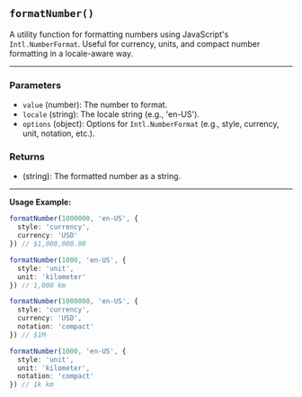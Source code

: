 ## `formatNumber()`

A utility function for formatting numbers using JavaScript's `Intl.NumberFormat`. Useful for currency, units, and compact number formatting in a locale-aware way.

---

### Parameters
- `value` (number): The number to format.
- `locale` (string): The locale string (e.g., 'en-US').
- `options` (object): Options for `Intl.NumberFormat` (e.g., style, currency, unit, notation, etc.).

### Returns
- (string): The formatted number as a string.

---

**Usage Example:**

```ts
formatNumber(1000000, 'en-US', {
  style: 'currency',
  currency: 'USD'
}) // $1,000,000.00

formatNumber(1000, 'en-US', {
  style: 'unit',
  unit: 'kilometer'
}) // 1,000 km

formatNumber(1000000, 'en-US', {
  style: 'currency',
  currency: 'USD',
  notation: 'compact'
}) // $1M

formatNumber(1000, 'en-US', {
  style: 'unit',
  unit: 'kilometer',
  notation: 'compact'
}) // 1k km
```